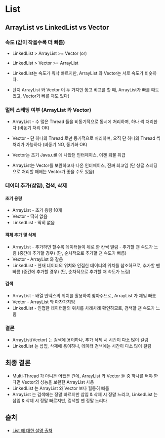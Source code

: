 # List

## ArrayList vs LinkedList vs Vector

### 속도 (값이 작을수록 더 빠름)

- LinkedList > ArrayList >= Vector (or)
-  LinkedList > Vector >= ArrayList 

- LinkedList는 속도가 워낙 빠르지만, ArrayList 와 Vector는 서로 속도가 비슷하다.
- 단지 ArrayList 와 Vector 이 두 가지만 놓고 비교를 할 때, ArrayList가 빠를 때도 있고, Vector가 빠를 때도 있다)

### 멀티 스레딩 여부 (ArrayList 와 Vector)

- ArrayList - 수 많은 Thread 들을 비동기적으로 동시에 처리하며, 하나 씩 처리한다 (비동기 처리 OK)
- Vector - 단 하나의 Thread 로만 동기적으로 처리하며, 오직 단 하나의 Thread 씩 처리가 가능하다 (비동기 NO, 동기화 OK)

- Vector는 초기 Java.util 에 나왔던 인터페이스, 이젠 퇴물 취급
- ArrayList는 Vector를 보완하고자 나온 인터페이스, 진짜 최고임 (단 싱글 스레딩으로 처리할 때에는 Vector가 좋을 수도 있음)

### 데이터 추가(삽입), 검색, 삭제

#### 초기 용량

- ArrayList - 초기 용량 10개
- Vector - 딱히 없음
- LinkedList - 딱히 없음

#### 객체 추가 및 삭제

- ArrayList -  추가하면 할수록 데이터들이 뒤로 한 칸씩 밀림 - 추가할 땐 속도가 느림 (중간에 추가할 경우)
(단, 순차적으로 추가할 땐 속도가 빠름)
- Vector - ArrayList 와 같음
- LinkedList - 현재 데이터의 위치와 인접한 데이터의 위치를 참조하므로, 추가할 땐 빠름 (중간에 추가할 경우)
(단, 순차적으로 추가할 때 속도가 느림)

#### 검색

- ArrayList - 배열 인덱스의 위치를 활용하여 찾아주므로, ArrayList 가 제일 빠름
- Vector - ArrayList 와 마찬가지임
- LinkedList - 인접한 데이터들의 위치를 차례차례 확인하므로, 검색할 땐 속도가 느림

### 결론

- ArrayList(Vector) 는 검색에 용이하나, 추가 삭제 시 시간이 다소 많이 걸림
- LinkedList 는 삽입, 삭제에 용이하나, 데이터 검색에는 시간이 다소 많이 걸림

## 최종 결론

- Multi-Thread 가 아니든 어쨌든 간에, ArrayList 와 Vector 둘 중 하나를 써야 한다면 Vector의 성능을 보완한 ArrayList 사용
- LinkedList 는 ArrayList 와 Vector 보다 월등히 빠름
- ArrayList 는 검색에는 정말 빠르지만 삽입 & 삭제 시 정말 느리고, LinkedList 는 삽입 & 삭제 시 정말 빠르지만, 검색할 땐 정말 느리다 

## 출처

- [List 에 대한 설명 출처](https://github.com/GeonwooVincentKim/Anonymous_Example_Java)
